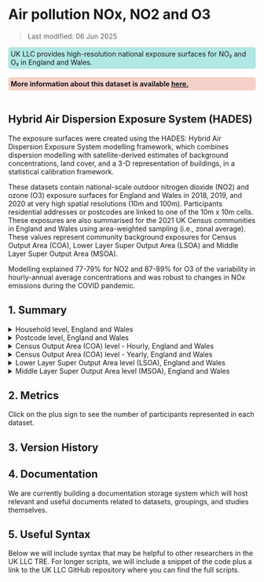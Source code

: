 # Air pollution NOx, NO2 and O3


>Last modified: 06 Jun 2025

<div style="background-color: rgba(0, 178, 169, 0.3); padding: 5px; border-radius: 5px;"><strong> </strong>UK LLC provides high-resolution national exposure surfaces for NO₂ and O₃ in England and Wales.</div>  
<br>

<div style="background-color: rgba(229, 106, 84, 0.3); padding: 5px; border-radius: 5px;"><strong>More information about this dataset is available <a href="Understanding_air_pollution_o3.html" target="_blank">here.</a></strong></div>  
<br>

## Hybrid Air Dispersion Exposure System (HADES) 

The exposure surfaces were created using the HADES: Hybrid Air Dispersion Exposure System modelling framework, which combines dispersion modelling with satellite-derived estimates of background concentrations, land cover, and a 3-D representation of buildings, in a statistical calibration framework. 

These datasets contain national-scale outdoor nitrogen dioxide (NO2) and ozone (O3) exposure surfaces for England and Wales in 2018, 2019, and 2020 at very high spatial resolutions (10m and 100m). Participants residential addresses or postcodes are linked to one of the 10m x 10m cells. These exposures are also summarised for the 2021 UK Census communities in England and Wales using area-weighted sampling (i.e., zonal average). These values represent community background exposures for Census Output Area (COA), Lower Layer Super Output Area (LSOA) and Middle Layer Super Output Area (MSOA).  

Modelling explained 77-79% for NO2 and 87-89% for O3 of the variability in hourly-annual average concentrations and was robust to changes in NOx emissions during the COVID pandemic. 

## 1. Summary 

<details>
  <summary>Household level, England and Wales</summary>

HADES is a national-scale model of outdoor air pollution model that was developed for the rapid production of concentration maps of nitrogen dioxide (NO2) and ozone (O3) at very high spatial resolution (10m). Residential addresses are linked to one of the 10m x 10m cells. This returns 9 annual (3 pollutants x 3 years) and 216 hourly-annual average (3 pollutants x 3 years x 24 hours) exposure values at each location. 

| **Dataset Descriptor**             | **Dataset-specific Information**                                                                                                                                                           |
|-----------------------------------|---------------------------------------------------------------------------------------------------------------------------------------------------------------------------------------------|
| Name of dataset in TRE            | HADES_estimates_england_wales_hh                                                                                                                                                            |
| Citation (APA)                    | Jephcote, C., & Gulliver, J. (2025). *Development and evaluation of rapid, national-scale outdoor air pollution modelling and exposure assessment: Hybrid air dispersion exposure system (HADES)*. *Environment International*, 109304. |
| Download citation                 | [https://doi.org/10.1016/j.envint.2025.109304](https://doi.org/10.1016/j.envint.2025.109304)                                                                                                |
| Owner                             | University of Leicester                                                                                                                                                                     |
| Temporal coverage                 | 2018–2020                                                                                                                                                                                   |
| Geographical coverage             | England and Wales                                                                                                                                                                           |
| Key link                          | [https://doi.org/10.1016/j.envint.2025.109304](https://doi.org/10.1016/j.envint.2025.109304)                                                                                                |
| Keywords                          | Pollution, Nitrogen Dioxide, Ozone                                                                                                                                                          |
| Participant count                 |                                                                                                                                                                                             |
| Number of variables               |                                                                                                                                                                                             |
| Number of observations            |                                                                                                                                                                                             |
| Latest extract date               |                                                                                                                                                                                             |
| Specific restrictions to data use |                                                                                                                                                                                             |
| Build a data request              |                                                                                                                                                                                             |
| Version                           | 
1                                                                                                                                                                                           | 

**Variables:**
| **Variable Group** | **Variable** | **Description** | **Source** | **Date range of data** |
|--------------------|--------------|------------------|------------|-------------------------|
|                    |              |                  |            |                         |
|                    |              |                  |            |                         |
|                    |              |                  |            |                         |
|                    |              |                  |            |                         |
|                    |              |                  |            |                         |

</details>

<details>
  <summary>Postcode level, England and Wales</summary>

  HADES is a national-scale model of outdoor air pollution model that was developed for the rapid production of concentration maps of nitrogen dioxide (NO2) and ozone (O3) at very high spatial resolution (10m). Residential postcodes are linked to one of the 10m x 10m cells. This returns 9 annual (3 pollutants x 3 years) and 216 hourly-annual average (3 pollutants x 3 years x 24 hours) exposure values at each location. 

  | **Dataset Descriptor**             | **Dataset-specific Information**                                                                                                                                                           |
|-----------------------------------|---------------------------------------------------------------------------------------------------------------------------------------------------------------------------------------------|
| Name of dataset in TRE            | HADES_estimates_england_wales_pc                                                                                                                                                            |
| Citation (APA)                    | Jephcote, C., & Gulliver, J. (2025). *Development and evaluation of rapid, national-scale outdoor air pollution modelling and exposure assessment: Hybrid air dispersion exposure system (HADES)*. *Environment International*, 109304. |
| Download citation                 | [https://doi.org/10.1016/j.envint.2025.109304](https://doi.org/10.1016/j.envint.2025.109304)                                                                                                |
| Owner                             | University of Leicester                                                                                                                                                                     |
| Temporal coverage                 | 2018–2020                                                                                                                                                                                   |
| Geographical coverage             | England and Wales                                                                                                                                                                           |
| Key link                          | [https://doi.org/10.1016/j.envint.2025.109304](https://doi.org/10.1016/j.envint.2025.109304)                                                                                                |
| Keywords                          | Pollution, Nitrogen Dioxide, Ozone                                                                                                                                                          |
| Participant count                 |                                                                                                                                                                                             |
| Number of variables               |                                                                                                                                                                                             |
| Number of observations            |                                                                                                                                                                                             |
| Latest extract date               |                                                                                                                                                                                             |
| Specific restrictions to data use |                                                                                                                                                                                             |
| Build a data request              |                                                                                                                                                                                             |
| Version                           | 1                                                                                                                                                                                           |

**Variables:**
| **Variable Group** | **Variable** | **Description** | **Source** | **Date range of data** |
|--------------------|--------------|------------------|------------|-------------------------|
|                    |              |                  |            |                         |
|                    |              |                  |            |                         |
|                    |              |                  |            |                         |
|                    |              |                  |            |                         |
|                    |              |                  |            |                         |

</details>

<details>
  <summary>Census Output Area (COA) level - Hourly, England and Wales</summary>

  Background (area-weighted) hourly-annual average air pollution concentrations within the 188,879 Census Output Area (COA) communities across England and Wales. 

  | **Dataset Descriptor**             | **Dataset-specific Information**                                                                                                                                                           |
|-----------------------------------|---------------------------------------------------------------------------------------------------------------------------------------------------------------------------------------------|
| Name of dataset in TRE            | HADES_estimates_england_wales_HOURLY_OA                                                                                                                                                     |
| Citation (APA)                    | Jephcote, C., & Gulliver, J. (2025). *Development and evaluation of rapid, national-scale outdoor air pollution modelling and exposure assessment: Hybrid air dispersion exposure system (HADES)*. *Environment International*, 109304. |
| Download citation                 | [https://doi.org/10.1016/j.envint.2025.109304](https://doi.org/10.1016/j.envint.2025.109304)                                                                                                |
| Owner                             | University of Leicester                                                                                                                                                                     |
| Temporal coverage                 | 2018–2020                                                                                                                                                                                   |
| Geographical coverage             | England and Wales                                                                                                                                                                           |
| Key link                          | [https://doi.org/10.1016/j.envint.2025.109304](https://doi.org/10.1016/j.envint.2025.109304)                                                                                                |
| Keywords                          | Pollution, Nitrogen Dioxide, Ozone                                                                                                                                                          |
| Participant count                 |                                                                                                                                                                                             |
| Number of variables               | 27                                                                                                                                                                                          |
| Number of observations            | 1,048,576                                                                                                                                                                                   |
| Latest extract date               |                                                                                                                                                                                             |
| Specific restrictions to data use |                                                                                                                                                                                             |
| Build a data request              |                                                                                                                                                                                             |
| Version                           | 1                                                                                                                                                                                           |

**Variables:**

| **Variable Group** | **Variable** | **Description** | **Source** | **Date range of data** |
|--------------------|--------------|------------------|------------|-------------------------|
| Geographical | OA21CD | Census Output Areas (COA) are the lowest level of geographical area in the 2021 UK census. Each COA has a minimum of 40 households and 100 residents to a maximum of 250 households and 625 residents. | University of Leicester | 2021 |
| Geographical | RGN22NM | Region within England | University of Leicester | 2022 |
| Geographical | CTRY | Country | University of Leicester | 2022 |
| Air Pollution | POLL | The pollutant, where NO2 = nitrogen dioxide and O3 = ozone | University of Leicester | 2018–2020 |
| Date/time | YEAR | The year that the hourly-annual average concentration relates to: 2018, 2019, or 2020 | University of Leicester | 2018–2020 |
| Air Pollution | HR_00 | The “Area-Weighted” ground-level hourly-annual average concentration (community background levels) from 00:00 to 23:00 GMT. | University of Leicester | 2018–2020 |
| Air Pollution | HR_01 | The “Area-Weighted” ground-level hourly-annual average concentration (community background levels) from 00:00 to 23:00 GMT. | University of Leicester | 2018–2020 |
| Air Pollution | HR_02 | The “Area-Weighted” ground-level hourly-annual average concentration (community background levels) from 00:00 to 23:00 GMT. | University of Leicester | 2018–2020 |
| Air Pollution | HR_03 | The “Area-Weighted” ground-level hourly-annual average concentration (community background levels) from 00:00 to 23:00 GMT. | University of Leicester | 2018–2020 |
| Air Pollution | HR_04 | The “Area-Weighted” ground-level hourly-annual average concentration (community background levels) from 00:00 to 23:00 GMT. | University of Leicester | 2018–2020 |
| Air Pollution | HR_05 | The “Area-Weighted” ground-level hourly-annual average concentration (community background levels) from 00:00 to 23:00 GMT. | University of Leicester | 2018–2020 |
| Air Pollution | HR_06 | The “Area-Weighted” ground-level hourly-annual average concentration (community background levels) from 00:00 to 23:00 GMT. | University of Leicester | 2018–2020 |
| Air Pollution | HR_07 | The “Area-Weighted” ground-level hourly-annual average concentration (community background levels) from 00:00 to 23:00 GMT. | University of Leicester | 2018–2020 |
| Air Pollution | HR_08 | The “Area-Weighted” ground-level hourly-annual average concentration (community background levels) from 00:00 to 23:00 GMT. | University of Leicester | 2018–2020 |
| Air Pollution | HR_09 | The “Area-Weighted” ground-level hourly-annual average concentration (community background levels) from 00:00 to 23:00 GMT. | University of Leicester | 2018–2020 |
| Air Pollution | HR_10 | The “Area-Weighted” ground-level hourly-annual average concentration (community background levels) from 00:00 to 23:00 GMT. | University of Leicester | 2018–2020 |
| Air Pollution | HR_11 | The “Area-Weighted” ground-level hourly-annual average concentration (community background levels) from 00:00 to 23:00 GMT. | University of Leicester | 2018–2020 |
| Air Pollution | HR_12 | The “Area-Weighted” ground-level hourly-annual average concentration (community background levels) from 00:00 to 23:00 GMT. | University of Leicester | 2018–2020 |
| Air Pollution | HR_13 | The “Area-Weighted” ground-level hourly-annual average concentration (community background levels) from 00:00 to 23:00 GMT. | University of Leicester | 2018–2020 |
| Air Pollution | HR_14 | The “Area-Weighted” ground-level hourly-annual average concentration (community background levels) from 00:00 to 23:00 GMT. | University of Leicester | 2018–2020 |
| Air Pollution | HR_15 | The “Area-Weighted” ground-level hourly-annual average concentration (community background levels) from 00:00 to 23:00 GMT. | University of Leicester | 2018–2020 |
| Air Pollution | HR_16 | The “Area-Weighted” ground-level hourly-annual average concentration (community background levels) from 00:00 to 23:00 GMT. | University of Leicester | 2018–2020 |
| Air Pollution | HR_17 | The “Area-Weighted” ground-level hourly-annual average concentration (community background levels) from 00:00 to 23:00 GMT. | University of Leicester | 2018–2020 |
| Air Pollution | HR_18 | The “Area-Weighted” ground-level hourly-annual average concentration (community background levels) from 00:00 to 23:00 GMT. | University of Leicester | 2018–2020 |
| Air Pollution | HR_19 | The “Area-Weighted” ground-level hourly-annual average concentration (community background levels) from 00:00 to 23:00 GMT. | University of Leicester | 2018–2020 |
| Air Pollution | HR_20 | The “Area-Weighted” ground-level hourly-annual average concentration (community background levels) from 00:00 to 23:00 GMT. | University of Leicester | 2018–2020 |
| Air Pollution | HR_21 | The “Area-Weighted” ground-level hourly-annual average concentration (community background levels) from 00:00 to 23:00 GMT. | University of Leicester | 2018–2020 |
| Air Pollution | HR_22 | The “Area-Weighted” ground-level hourly-annual average concentration (community background levels) from 00:00 to 23:00 GMT. | University of Leicester | 2018–2020 |
| Air Pollution | HR_23 | The “Area-Weighted” ground-level hourly-annual average concentration (community background levels) from 00:00 to 23:00 GMT. | University of Leicester | 2018–2020 |

</details>

<details>
  <summary>Census Output Area (COA) level - Yearly, England and Wales</summary>

  HADES is a national-scale model of outdoor air pollution model that was developed for the rapid production of concentration maps of nitrogen dioxide (NO2) and ozone (O3) at very high spatial resolution (10m). This dataset represents community background exposures for Census Output Area (COA) communities across England and Wales. 

  | **Dataset Descriptor**             | **Dataset-specific Information**                                                                                                                                                           |
|-----------------------------------|---------------------------------------------------------------------------------------------------------------------------------------------------------------------------------------------|
| Name of dataset in TRE            | HADES_estimates_england_wales_OA                                                                                                                                                            |
| Citation (APA)                    | Jephcote, C., & Gulliver, J. (2025). *Development and evaluation of rapid, national-scale outdoor air pollution modelling and exposure assessment: Hybrid air dispersion exposure system (HADES)*. *Environment International*, 109304. |
| Download citation                 | [https://doi.org/10.1016/j.envint.2025.109304](https://doi.org/10.1016/j.envint.2025.109304)                                                                                                |
| Owner                             | University of Leicester                                                                                                                                                                     |
| Temporal coverage                 | 2018–2020                                                                                                                                                                                   |
| Geographical coverage             | England and Wales                                                                                                                                                                           |
| Key link                          | [https://doi.org/10.1016/j.envint.2025.109304](https://doi.org/10.1016/j.envint.2025.109304)                                                                                                |
| Keywords                          | Pollution, Nitrogen Dioxide, Ozone                                                                                                                                                          |
| Participant count                 |                                                                                                                                                                                             |
| Number of variables               | 17                                                                                                                                                                                          |
| Number of observations            | 1,048,576                                                                                                                                                                                   |
| Latest extract date               |                                                                                                                                                                                             |
| Specific restrictions to data use |                                                                                                                                                                                             |
| Build a data request              |                                                                                                                                                                                             |
| Version                           | 1                                                                                                                                                                                           |

**Variables:**

| Variable Group | Variable      | Description                                                                                                                                                                             | Source                 | Date range of data |
|----------------|---------------|-----------------------------------------------------------------------------------------------------------------------------------------------------------------------------------------|------------------------|--------------------|
| Geographical   | COA21         | Census Output Areas (COA) are the lowest level of geographical area in the 2021 UK census. Each COA has a minimum of 40 households and 100 residents to a maximum of 250 households and 625 residents. | University of Leicester | 2021               |
| Geographical   | LAD22NM       | Local Authority District                                                                                                                                                                | University of Leicester | 2022               |
| Geographical   | RGN22NM       | Region within England                                                                                                                                                                   | University of Leicester | 2022               |
| Geographical   | CTRY          | Country                                                                                                                                                                                | University of Leicester | 2022               |
| Geographical   | CELLS         | The number of 10m x 10m cells modelled by HADES within each Census Output Area (COA)                                                                                                    | University of Leicester | 2018-2020          |
| Air Pollution  | AWE_NOX_2018  | The “Area-Weighted” average exposure to ground-level concentrations of nitrogen oxides in a designated geographic zone, for 2018 (units = µg/m3).                                        | University of Leicester | 2018               |
| Air Pollution  | AWE_NOX_2019  | The “Area-Weighted” average exposure to ground-level concentrations of nitrogen oxides in a designated geographic zone, for 2019 (units = µg/m3).                                        | University of Leicester | 2019               |
| Air Pollution  | AWE_NOX_2020  | The “Area-Weighted” average exposure to ground-level concentrations of nitrogen oxides in a designated geographic zone, for 2020 (units = µg/m3).                                        | University of Leicester | 2020               |
| Air Pollution  | AWE_NO2_2018  | The “Area-Weighted” average exposure to ground-level concentrations of nitrogen dioxide in a designated geographic zone, for 2018 (units = µg/m3).                                      | University of Leicester | 2018               |
| Air Pollution  | AWE_NO2_2019  | The “Area-Weighted” average exposure to ground-level concentrations of nitrogen dioxide in a designated geographic zone, for 2019 (units = µg/m3).                                      | University of Leicester | 2019               |
| Air Pollution  | AWE_NO2_2020  | The “Area-Weighted” average exposure to ground-level concentrations of nitrogen dioxide in a designated geographic zone, for 2020 (units = µg/m3).                                      | University of Leicester | 2020               |
| Air Pollution  | AWE_O3_2018   | The “Area-Weighted” average exposure to ground-level concentrations of ozone in a designated geographic zone, for 2018 (units = µg/m3).                                                | University of Leicester | 2018               |
| Air Pollution  | AWE_O3_2019   | The “Area-Weighted” average exposure to ground-level concentrations of ozone in a designated geographic zone, for 2019 (units = µg/m3).                                                | University of Leicester | 2019               |
| Air Pollution  | AWE_O3_2020   | The “Area-Weighted” average exposure to ground-level concentrations of ozone in a designated geographic zone, for 2020 (units = µg/m3).                                                | University of Leicester | 2020               |
| Air Pollution  | AWE_O3_8HR_2018 | The “Area-Weighted” ground-level statistical approximation of the annual-average daily maximum 8-hour rolling mean ozone concentration, for 2018. Calculated by combining the mean with the standard deviation of the hourly-annual average surfaces (n=24). | University of Leicester | 2018               |
| Air Pollution  | AWE_O3_8HR_2019 | The “Area-Weighted” ground-level statistical approximation of the annual-average daily maximum 8-hour rolling mean ozone concentration, for 2019. Calculated by combining the mean with the standard deviation of the hourly-annual average surfaces (n=24). | University of Leicester | 2019               |
| Air Pollution  | AWE_O3_8HR_2020 | The “Area-Weighted” ground-level statistical approximation of the annual-average daily maximum 8-hour rolling mean ozone concentration, for 2020. Calculated by combining the mean with the standard deviation of the hourly-annual average surfaces (n=24). | University of Leicester | 2020               |

</details>


<details>
  <summary>Lower Layer Super Output Area level (LSOA), England and Wales</summary>

  HADES is a national-scale model of outdoor air pollution model that was developed for the rapid production of concentration maps of nitrogen dioxide (NO2) and ozone (O3) at very high spatial resolution (10m). This dataset represents community background exposures for Lower Layer Super Output Area (LSOA) level communities across England and Wales. 

  | **Dataset Descriptor**             | **Dataset-specific Information**                                                                                                                                                           |
|-----------------------------------|---------------------------------------------------------------------------------------------------------------------------------------------------------------------------------------------|
| Name of dataset in TRE            | HADES_estimates_england_wales_LSOA                                                                                                                                                           |
| Citation (APA)                    | Jephcote, C., & Gulliver, J. (2025). *Development and evaluation of rapid, national-scale outdoor air pollution modelling and exposure assessment: Hybrid air dispersion exposure system (HADES)*. *Environment International*, 109304. |
| Download citation                 | [https://doi.org/10.1016/j.envint.2025.109304](https://doi.org/10.1016/j.envint.2025.109304)                                                                                                |
| Owner                             | University of Leicester                                                                                                                                                                     |
| Temporal coverage                 | 2018–2020                                                                                                                                                                                   |
| Geographical coverage             | England and Wales                                                                                                                                                                           |
| Key link                          | [https://doi.org/10.1016/j.envint.2025.109304](https://doi.org/10.1016/j.envint.2025.109304)                                                                                                |
| Keywords                          | Pollution, Nitrogen Dioxide, Ozone                                                                                                                                                          |
| Participant count                 |                                                                                                                                                                                             |
| Number of variables               | 18                                                                                                                                                                                          |
| Number of observations            | 35,672                                                                                                                                                                                      |
| Latest extract date               |                                                                                                                                                                                             |
| Specific restrictions to data use |                                                                                                                                                                                             |
| Build a data request              |                                                                                                                                                                                             |
| Version                           | 1                                                                                                                                                                                           |

**Variables:**

| Variable Group  | Variable      | Description                                                                                                                                                                                    | Source               | Date range of data |
|-----------------|---------------|------------------------------------------------------------------------------------------------------------------------------------------------------------------------------------------------|----------------------|--------------------|
| Geographical    | LSOA21CD      | Lower Layer Super Output Area (LSOA) communities across England and Wales (Codes). They comprise of between 400 and 1,200 households and have a usually resident population between 1,000 and 3,000 persons. | University of Leicester | 2021               |
| Geographical    | LSOA21NM      | Lower Layer Super Output Area (LSOA) communities across England and Wales (Names). They comprise of between 400 and 1,200 households and have a usually resident population between 1,000 and 3,000 persons. | University of Leicester | 2021               |
| Geographical    | LAD22NM       | Local Authority District                                                                                                                                                                       | University of Leicester | 2022               |
| Geographical    | RGN22NM       | Region within England                                                                                                                                                                          | University of Leicester | 2022               |
| Geographical    | CTRY          | Country                                                                                                                                                                                       | University of Leicester | 2022               |
| Geographical    | CELLS         | The number of 10m x 10m cells modelled by HADES within each Census Output Area (COA)                                                                                                          | University of Leicester | 2018-2020          |
| Air Pollution   | AWE_NOX_2018  | The “Area-Weighted” average exposure to ground-level concentrations of nitrogen oxides in a designated geographic zone, for 2018 (units = µg/m3).                                            | University of Leicester | 2018               |
| Air Pollution   | AWE_NOX_2019  | The “Area-Weighted” average exposure to ground-level concentrations of nitrogen oxides in a designated geographic zone, for 2019 (units = µg/m3).                                            | University of Leicester | 2019               |
| Air Pollution   | AWE_NOX_2020  | The “Area-Weighted” average exposure to ground-level concentrations of nitrogen oxides in a designated geographic zone, for 2020 (units = µg/m3).                                            | University of Leicester | 2020               |
| Air Pollution   | AWE_NO2_2018  | The “Area-Weighted” average exposure to ground-level concentrations of nitrogen dioxide in a designated geographic zone, for 2018 (units = µg/m3).                                          | University of Leicester | 2018               |
| Air Pollution   | AWE_NO2_2019  | The “Area-Weighted” average exposure to ground-level concentrations of nitrogen dioxide in a designated geographic zone, for 2019 (units = µg/m3).                                          | University of Leicester | 2019               |
| Air Pollution   | AWE_NO2_2020  | The “Area-Weighted” average exposure to ground-level concentrations of nitrogen dioxide in a designated geographic zone, for 2020 (units = µg/m3).                                          | University of Leicester | 2020               |
| Air Pollution   | AWE_O3_2018   | The “Area-Weighted” average exposure to ground-level concentrations of ozone in a designated geographic zone, for 2018 (units = µg/m3).                                                      | University of Leicester | 2018               |
| Air Pollution   | AWE_O3_2019   | The “Area-Weighted” average exposure to ground-level concentrations of ozone in a designated geographic zone, for 2019 (units = µg/m3).                                                      | University of Leicester | 2019               |
| Air Pollution   | AWE_O3_2020   | The “Area-Weighted” average exposure to ground-level concentrations of ozone in a designated geographic zone, for 2020 (units = µg/m3).                                                      | University of Leicester | 2020               |
| Air Pollution   | AWE_O3_8HR_2018 | The “Area-Weighted” ground-level statistical approximation of the annual-average daily maximum 8-hour rolling mean ozone concentration, for 2018. Calculated by combining the mean with the standard deviation of the hourly-annual average surfaces (n=24). | University of Leicester | 2018               |
| Air Pollution   | AWE_O3_8HR_2019 | The “Area-Weighted” ground-level statistical approximation of the annual-average daily maximum 8-hour rolling mean ozone concentration, for 2019. Calculated by combining the mean with the standard deviation of the hourly-annual average surfaces (n=24). | University of Leicester | 2019               |
| Air Pollution   | AWE_O3_8HR_2020 | The “Area-Weighted” ground-level statistical approximation of the annual-average daily maximum 8-hour rolling mean ozone concentration, for 2020. Calculated by combining the mean with the standard deviation of the hourly-annual average surfaces (n=24). | University of Leicester | 2020               |


</details>

<details>
  <summary>Middle Layer Super Output Area level (MSOA), England and Wales</summary>

  HADES is a national-scale model of outdoor air pollution model that was developed for the rapid production of concentration maps of nitrogen dioxide (NO2) and ozone (O3) at very high spatial resolution (10m). This dataset represents community background exposures for Middle Layer Super Output Area (MSOA) level communities across England and Wales. 

  | Dataset descriptor            | Dataset-specific information                                                                 |
|------------------------------|----------------------------------------------------------------------------------------------|
| Name of dataset in TRE        | HADES_estimates_england_wales_MSOA                                                          |
| Citation (APA)                | Jephcote, C., & Gulliver, J. (2025). Development and evaluation of rapid, national-scale outdoor air pollution modelling and exposure assessment: Hybrid air dispersion exposure system (HADES). Environment International, 109304. |
| Download citation             |                                                                                              |
| Owner                        | University of Leicester                                                                       |
| Temporal coverage            | 2018-2020                                                                                    |
| Geographical coverage        | England and Wales                                                                           |
| Key link                    | https://doi.org/10.1016/j.envint.2025.109304                                               |
| Keywords                     | Pollution, Nitrogen Dioxide, Ozone                                                          |
| Participant count            |                                                                                              |
| Number of variables          | 18                                                                                           |
| Number of observations       | 7,264                                                                                        |
| Latest extract date          |                                                                                              |
| Specific restrictions to data use |                                                                                         |
| Build a data request          |                                                                                              |
| Version                     | 1                                                                                            |

**Variables:**

| Variable Group | Variable         | Description                                                                                                                                                                   | Source               | Date range of data |
|----------------|------------------|-------------------------------------------------------------------------------------------------------------------------------------------------------------------------------|----------------------|--------------------|
| Geographical   | MSOA21CD         | Middle Layer Super Output Area (MSOA) communities across England and Wales (Codes). They comprise of between 2,000 and 6,000 households and have a usually resident population between 5,000 and 15,000 persons. | University of Leicester | 2021               |
| Geographical   | MSOA21NM         | Middle Layer Super Output Area (MSOA) communities across England and Wales (Names). They comprise of between 2,000 and 6,000 households and have a usually resident population between 5,000 and 15,000 persons. | University of Leicester | 2021               |
| Geographical   | LAD22NM          | Local Authority District                                                                                                                                                      | University of Leicester | 2022               |
| Geographical   | RGN22NM          | Region within England                                                                                                                                                          | University of Leicester | 2022               |
| Geographical   | CTRY             | Country                                                                                                                                                                       | University of Leicester | 2022               |
| Geographical   | CELLS            | The number of 10m x 10m cells modelled by HADES within each Census Output Area (COA)                                                                                           | University of Leicester | 2018-2020          |
| Air Pollution  | AWE_NOX_2018     | The “Area-Weighted” average exposure to ground-level concentrations of nitrogen oxides in a designated geographic zone, for 2018 (units = µg/m3).                                | University of Leicester | 2018               |
| Air Pollution  | AWE_NOX_2019     | The “Area-Weighted” average exposure to ground-level concentrations of nitrogen oxides in a designated geographic zone, for 2019 (units = µg/m3).                                | University of Leicester | 2019               |
| Air Pollution  | AWE_NOX_2020     | The “Area-Weighted” average exposure to ground-level concentrations of nitrogen oxides in a designated geographic zone, for 2020 (units = µg/m3).                                | University of Leicester | 2020               |
| Air Pollution  | AWE_NO2_2018     | The “Area-Weighted” average exposure to ground-level concentrations of nitrogen dioxide in a designated geographic zone, for 2018 (units = µg/m3).                              | University of Leicester | 2018               |
| Air Pollution  | AWE_NO2_2019     | The “Area-Weighted” average exposure to ground-level concentrations of nitrogen dioxide in a designated geographic zone, for 2019 (units = µg/m3).                              | University of Leicester | 2019               |
| Air Pollution  | AWE_NO2_2020     | The “Area-Weighted” average exposure to ground-level concentrations of nitrogen dioxide in a designated geographic zone, for 2020 (units = µg/m3).                              | University of Leicester | 2020               |
| Air Pollution  | AWE_O3_2018      | The “Area-Weighted” average exposure to ground-level concentrations of ozone in a designated geographic zone, for 2018 (units = µg/m3).                                        | University of Leicester | 2018               |
| Air Pollution  | AWE_O3_2019      | The “Area-Weighted” average exposure to ground-level concentrations of ozone in a designated geographic zone, for 2019 (units = µg/m3).                                        | University of Leicester | 2019               |
| Air Pollution  | AWE_O3_2020      | The “Area-Weighted” average exposure to ground-level concentrations of ozone in a designated geographic zone, for 2020 (units = µg/m3).                                        | University of Leicester | 2020               |
| Air Pollution  | AWE_O3_8HR_2018  | The “Area-Weighted” ground-level statistical approximation of the annual-average daily maximum 8-hour rolling mean ozone concentration, for 2018. Calculated by combining the mean with the standard deviation of the hourly-annual average surfaces (n=24). | University of Leicester | 2018               |
| Air Pollution  | AWE_O3_8HR_2019  | The “Area-Weighted” ground-level statistical approximation of the annual-average daily maximum 8-hour rolling mean ozone concentration, for 2019. Calculated by combining the mean with the standard deviation of the hourly-annual average surfaces (n=24). | University of Leicester | 2019               |
| Air Pollution  | AWE_O3_8HR_2020  | The “Area-Weighted” ground-level statistical approximation of the annual-average daily maximum 8-hour rolling mean ozone concentration, for 2020. Calculated by combining the mean with the standard deviation of the hourly-annual average surfaces (n=24). | University of Leicester | 2020               |
| Variable Group | Variable         | Description                                                                                                                                                                   | Source               | Date range of data |
|----------------|------------------|-------------------------------------------------------------------------------------------------------------------------------------------------------------------------------|----------------------|--------------------|
| Geographical   | MSOA21CD         | Middle Layer Super Output Area (MSOA) communities across England and Wales (Codes). They comprise of between 2,000 and 6,000 households and have a usually resident population between 5,000 and 15,000 persons. | University of Leicester | 2021               |
| Geographical   | MSOA21NM         | Middle Layer Super Output Area (MSOA) communities across England and Wales (Names). They comprise of between 2,000 and 6,000 households and have a usually resident population between 5,000 and 15,000 persons. | University of Leicester | 2021               |
| Geographical   | LAD22NM          | Local Authority District                                                                                                                                                      | University of Leicester | 2022               |
| Geographical   | RGN22NM          | Region within England                                                                                                                                                          | University of Leicester | 2022               |
| Geographical   | CTRY             | Country                                                                                                                                                                       | University of Leicester | 2022               |
| Geographical   | CELLS            | The number of 10m x 10m cells modelled by HADES within each Census Output Area (COA)                                                                                           | University of Leicester | 2018-2020          |
| Air Pollution  | AWE_NOX_2018     | The “Area-Weighted” average exposure to ground-level concentrations of nitrogen oxides in a designated geographic zone, for 2018 (units = µg/m3).                                | University of Leicester | 2018               |
| Air Pollution  | AWE_NOX_2019     | The “Area-Weighted” average exposure to ground-level concentrations of nitrogen oxides in a designated geographic zone, for 2019 (units = µg/m3).                                | University of Leicester | 2019               |
| Air Pollution  | AWE_NOX_2020     | The “Area-Weighted” average exposure to ground-level concentrations of nitrogen oxides in a designated geographic zone, for 2020 (units = µg/m3).                                | University of Leicester | 2020               |
| Air Pollution  | AWE_NO2_2018     | The “Area-Weighted” average exposure to ground-level concentrations of nitrogen dioxide in a designated geographic zone, for 2018 (units = µg/m3).                              | University of Leicester | 2018               |
| Air Pollution  | AWE_NO2_2019     | The “Area-Weighted” average exposure to ground-level concentrations of nitrogen dioxide in a designated geographic zone, for 2019 (units = µg/m3).                              | University of Leicester | 2019               |
| Air Pollution  | AWE_NO2_2020     | The “Area-Weighted” average exposure to ground-level concentrations of nitrogen dioxide in a designated geographic zone, for 2020 (units = µg/m3).                              | University of Leicester | 2020               |
| Air Pollution  | AWE_O3_2018      | The “Area-Weighted” average exposure to ground-level concentrations of ozone in a designated geographic zone, for 2018 (units = µg/m3).                                        | University of Leicester | 2018               |
| Air Pollution  | AWE_O3_2019      | The “Area-Weighted” average exposure to ground-level concentrations of ozone in a designated geographic zone, for 2019 (units = µg/m3).                                        | University of Leicester | 2019               |
| Air Pollution  | AWE_O3_2020      | The “Area-Weighted” average exposure to ground-level concentrations of ozone in a designated geographic zone, for 2020 (units = µg/m3).                                        | University of Leicester | 2020               |
| Air Pollution  | AWE_O3_8HR_2018  | The “Area-Weighted” ground-level statistical approximation of the annual-average daily maximum 8-hour rolling mean ozone concentration, for 2018. Calculated by combining the mean with the standard deviation of the hourly-annual average surfaces (n=24). | University of Leicester | 2018               |
| Air Pollution  | AWE_O3_8HR_2019  | The “Area-Weighted” ground-level statistical approximation of the annual-average daily maximum 8-hour rolling mean ozone concentration, for 2019. Calculated by combining the mean with the standard deviation of the hourly-annual average surfaces (n=24). | University of Leicester | 2019               |
| Air Pollution  | AWE_O3_8HR_2020  | The “Area-Weighted” ground-level statistical approximation of the annual-average daily maximum 8-hour rolling mean ozone concentration, for 2020. Calculated by combining the mean with the standard deviation of the hourly-annual average surfaces (n=24). | University of Leicester | 2020               |

</details>

## 2. Metrics 

Click on the plus sign to see the number of participants represented in each dataset. 

## 3. Version History 

## 4. Documentation 

We are currently building a documentation storage system which will host relevant and useful documents related to datasets, groupings, and studies themselves. 

## 5. Useful Syntax 

Below we will include syntax that may be helpful to other researchers in the UK LLC TRE. For longer scripts, we will include a snippet of the code plus a link to the UK LLC GitHub repository where you can find the full scripts. 

 